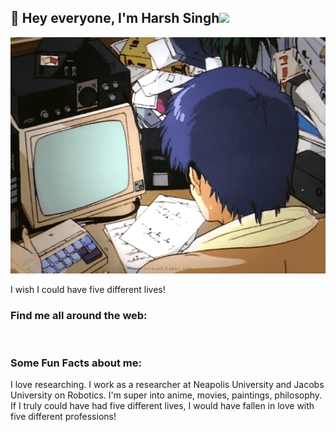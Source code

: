 ## 👋 Hey everyone, I'm Harsh Singh<img src="https://github.githubassets.com/images/mona-whisper.gif" height="24" />

![Alt text](.gif/gif.webp)

I wish I could have five different lives!

<!-- ![2021-08-10 20-43-14 2021-08-10 20_45_32](https://user-images.githubusercontent.com/36594527/131284497-24a6db5f-d86d-4548-81cc-fa6aa186892c.gif) -->

### Find me all around the web:

<p align="left">
<a href="https://twitter.com/HarshSi62750550" target="blank"><img align="center" src="https://github.com/mishmanners/MishManners/blob/master/socials/twitter%20(2).png" title = "Twitter" alt="" height="30" /></a>
<a href="https://www.linkedin.com/in/harsh595/" target="blank"><img align="center" src="https://github.com/mishmanners/MishManners/blob/master/socials/transparent-Linkedin-logo-icon.png" alt="" height="30" /></a>
<a href="https://www.instagram.com/oftharsh/" target="blank"><img align="center" src="https://github.com/mishmanners/MishManners/blob/master/socials/instagram.png" alt="" height="30" /></a>

</p>

<!-- <img align="right" width="150" height="105" SRC=".gif/raining-alone.gif"></a>-->
### Some Fun Facts about me:
I love researching. I work as a researcher at Neapolis University and Jacobs University on Robotics. I'm super into anime, movies, paintings, philosophy. If I truly could have had five different lives, I would have fallen in love with five different professions!

